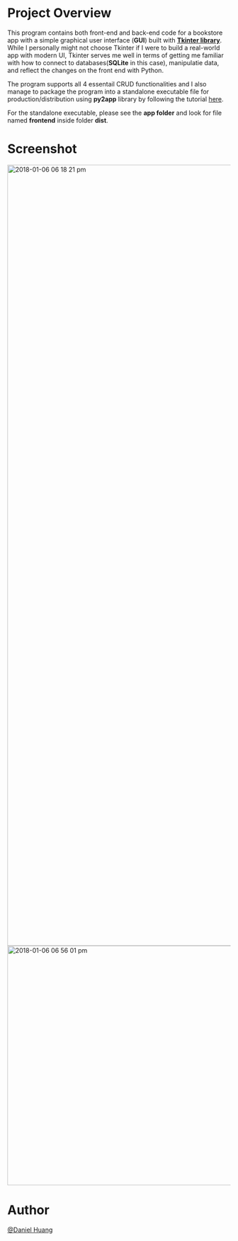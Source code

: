 
# Project Overview

This program contains both front-end and back-end code for a bookstore app with a simple graphical user interface (**GUI**)
built with [**Tkinter library**](https://docs.python.org/3/library/tk.html). While I personally might not choose Tkinter if I were to build a real-world app with modern UI,
Tkinter serves me well in terms of getting me familiar with how to connect to databases(**SQLite** in this case), manipulatie data, and 
reflect the changes on the front end with Python.

The program supports all 4 essentail CRUD functionalities and I also manage to package the program into a standalone executable file for production/distribution
using **py2app** library by following the tutorial [here](https://www.metachris.com/2015/11/create-standalone-mac-os-x-applications-with-python-and-py2app/).

For the standalone executable, please see the **app folder** and look for file named **frontend** inside folder **dist**. 


# Screenshot 

<img width="1764" alt="2018-01-06 06 18 21 pm" src="https://user-images.githubusercontent.com/19476654/34646010-e6d7003a-f311-11e7-9d4f-5aaf68bf16b3.png">

<img width="541" alt="2018-01-06 06 56 01 pm" src="https://user-images.githubusercontent.com/19476654/34646061-5b5ff55a-f313-11e7-96a1-4109b6b24e24.png">
 

# Author 

[@Daniel Huang](https://www.linkedin.com/in/daniel-huang-443546115/)
